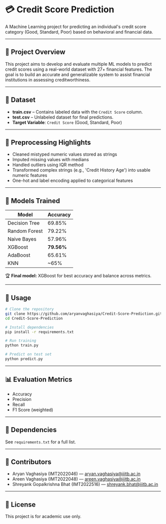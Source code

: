 # 💳 Credit Score Prediction

A Machine Learning project for predicting an individual's credit score category (Good, Standard, Poor) based on behavioral and financial data.

---

## 📘 Project Overview

This project aims to develop and evaluate multiple ML models to predict credit scores using a real-world dataset with 27+ financial features. The goal is to build an accurate and generalizable system to assist financial institutions in assessing creditworthiness.

---

## 📂 Dataset

- **train.csv** – Contains labeled data with the `Credit Score` column.
- **test.csv** – Unlabeled dataset for final predictions.
- **Target Variable**: `Credit Score` (Good, Standard, Poor)

---

## 🔧 Preprocessing Highlights

- Cleaned mistyped numeric values stored as strings
- Imputed missing values with medians
- Handled outliers using IQR method
- Transformed complex strings (e.g., 'Credit History Age') into usable numeric features
- One-hot and label encoding applied to categorical features

---

## 🧠 Models Trained

| Model               | Accuracy |
|--------------------|----------|
| Decision Tree       | 69.85%   |
| Random Forest       | 79.22%   |
| Naive Bayes         | 57.96%   |
| XGBoost             | **79.56%** |
| AdaBoost            | 65.61%   |
| KNN                 | ~65%     |

🏆 **Final model:** XGBoost for best accuracy and balance across metrics.

---

## 🚀 Usage

```bash
# Clone the repository
git clone https://github.com/aryanvaghasiya/Credit-Score-Prediction.git
cd Credit-Score-Prediction

# Install dependencies
pip install -r requirements.txt

# Run training
python train.py

# Predict on test set
python predict.py
```

---

## 📊 Evaluation Metrics

- Accuracy
- Precision
- Recall
- F1 Score (weighted)

---

## 🧪 Dependencies

See `requirements.txt` for a full list.

---

## 👥 Contributors

- Aryan Vaghasiya (IMT2022046) — [aryan.vaghasiya@iiitb.ac.in](mailto:aryan.vaghasiya@iiitb.ac.in)
- Areen Vaghasiya (IMT2022048) — [areen.vaghasiya@iiitb.ac.in](mailto:areen.vaghasiya@iiitb.ac.in)
- Shreyank Gopalkrishna Bhat (IMT2022516) — [shreyank.bhat@iiitb.ac.in](mailto:shreyank.bhat@iiitb.ac.in)

---

## 📌 License

This project is for academic use only.
